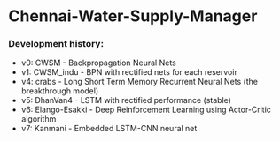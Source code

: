 # Chennai-Water-Supply-Manager


### Development history:
* v0: CWSM - Backpropagation Neural Nets
* v1: CWSM_indu - BPN with rectified nets for each reservoir
* v4: crabs - Long Short Term Memory Recurrent Neural Nets (the breakthrough model)
* v5: DhanVan4 - LSTM with rectified performance (stable)
* v6: Elango-Esakki - Deep Reinforcement Learning using Actor-Critic algorithm
* v7: Kanmani - Embedded LSTM-CNN neural net

